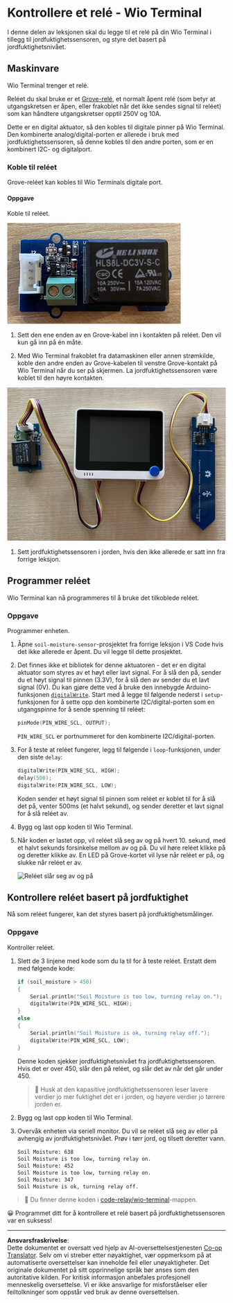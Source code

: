 <!--
CO_OP_TRANSLATOR_METADATA:
{
  "original_hash": "f3c5d8afa2ef6a0b425ef8ff20615cb4",
  "translation_date": "2025-08-27T22:58:28+00:00",
  "source_file": "2-farm/lessons/3-automated-plant-watering/wio-terminal-relay.md",
  "language_code": "no"
}
-->
# Kontrollere et relé - Wio Terminal

I denne delen av leksjonen skal du legge til et relé på din Wio Terminal i tillegg til jordfuktighetssensoren, og styre det basert på jordfuktighetsnivået.

## Maskinvare

Wio Terminal trenger et relé.

Reléet du skal bruke er et [Grove-relé](https://www.seeedstudio.com/Grove-Relay.html), et normalt åpent relé (som betyr at utgangskretsen er åpen, eller frakoblet når det ikke sendes signal til reléet) som kan håndtere utgangskretser opptil 250V og 10A.

Dette er en digital aktuator, så den kobles til digitale pinner på Wio Terminal. Den kombinerte analog/digital-porten er allerede i bruk med jordfuktighetssensoren, så denne kobles til den andre porten, som er en kombinert I2C- og digitalport.

### Koble til reléet

Grove-reléet kan kobles til Wio Terminals digitale port.

#### Oppgave

Koble til reléet.

![Et Grove-relé](../../../../../translated_images/grove-relay.d426958ca210fbd0fb7983d7edc069d46c73a8b0a099d94797bd756f7b6bb6be.no.png)

1. Sett den ene enden av en Grove-kabel inn i kontakten på reléet. Den vil kun gå inn på én måte.

1. Med Wio Terminal frakoblet fra datamaskinen eller annen strømkilde, koble den andre enden av Grove-kabelen til venstre Grove-kontakt på Wio Terminal når du ser på skjermen. La jordfuktighetssensoren være koblet til den høyre kontakten.

![Grove-reléet koblet til venstre kontakt, og jordfuktighetssensoren koblet til høyre kontakt](../../../../../translated_images/wio-relay-and-soil-moisture-sensor.ed722202d42babe0be5f4518cf13e8c2c81e8df21d37839266cbdb60cf30172d.no.png)

1. Sett jordfuktighetssensoren i jorden, hvis den ikke allerede er satt inn fra forrige leksjon.

## Programmer reléet

Wio Terminal kan nå programmeres til å bruke det tilkoblede reléet.

### Oppgave

Programmer enheten.

1. Åpne `soil-moisture-sensor`-prosjektet fra forrige leksjon i VS Code hvis det ikke allerede er åpent. Du vil legge til dette prosjektet.

2. Det finnes ikke et bibliotek for denne aktuatoren - det er en digital aktuator som styres av et høyt eller lavt signal. For å slå den på, sender du et høyt signal til pinnen (3.3V), for å slå den av sender du et lavt signal (0V). Du kan gjøre dette ved å bruke den innebygde Arduino-funksjonen [`digitalWrite`](https://www.arduino.cc/reference/en/language/functions/digital-io/digitalwrite/). Start med å legge til følgende nederst i `setup`-funksjonen for å sette opp den kombinerte I2C/digital-porten som en utgangspinne for å sende spenning til reléet:

    ```cpp
    pinMode(PIN_WIRE_SCL, OUTPUT);
    ```

    `PIN_WIRE_SCL` er portnummeret for den kombinerte I2C/digital-porten.

1. For å teste at reléet fungerer, legg til følgende i `loop`-funksjonen, under den siste `delay`:

    ```cpp
    digitalWrite(PIN_WIRE_SCL, HIGH);
    delay(500);
    digitalWrite(PIN_WIRE_SCL, LOW);
    ```

    Koden sender et høyt signal til pinnen som reléet er koblet til for å slå det på, venter 500ms (et halvt sekund), og sender deretter et lavt signal for å slå reléet av.

1. Bygg og last opp koden til Wio Terminal.

1. Når koden er lastet opp, vil reléet slå seg av og på hvert 10. sekund, med et halvt sekunds forsinkelse mellom av og på. Du vil høre reléet klikke på og deretter klikke av. En LED på Grove-kortet vil lyse når reléet er på, og slukke når reléet er av.

    ![Reléet slår seg av og på](../../../../../images/relay-turn-on-off.gif)

## Kontrollere reléet basert på jordfuktighet

Nå som reléet fungerer, kan det styres basert på jordfuktighetsmålinger.

### Oppgave

Kontroller reléet.

1. Slett de 3 linjene med kode som du la til for å teste reléet. Erstatt dem med følgende kode:

    ```cpp
    if (soil_moisture > 450)
    {
        Serial.println("Soil Moisture is too low, turning relay on.");
        digitalWrite(PIN_WIRE_SCL, HIGH);
    }
    else
    {
        Serial.println("Soil Moisture is ok, turning relay off.");
        digitalWrite(PIN_WIRE_SCL, LOW);
    }
    ```

    Denne koden sjekker jordfuktighetsnivået fra jordfuktighetssensoren. Hvis det er over 450, slår den på reléet, og slår det av når det går under 450.

    > 💁 Husk at den kapasitive jordfuktighetssensoren leser lavere verdier jo mer fuktighet det er i jorden, og høyere verdier jo tørrere jorden er.

1. Bygg og last opp koden til Wio Terminal.

1. Overvåk enheten via seriell monitor. Du vil se reléet slå seg av eller på avhengig av jordfuktighetsnivået. Prøv i tørr jord, og tilsett deretter vann.

    ```output
    Soil Moisture: 638
    Soil Moisture is too low, turning relay on.
    Soil Moisture: 452
    Soil Moisture is too low, turning relay on.
    Soil Moisture: 347
    Soil Moisture is ok, turning relay off.
    ```

> 💁 Du finner denne koden i [code-relay/wio-terminal](../../../../../2-farm/lessons/3-automated-plant-watering/code-relay/wio-terminal)-mappen.

😀 Programmet ditt for å kontrollere et relé basert på jordfuktighetssensoren var en suksess!

---

**Ansvarsfraskrivelse**:  
Dette dokumentet er oversatt ved hjelp av AI-oversettelsestjenesten [Co-op Translator](https://github.com/Azure/co-op-translator). Selv om vi streber etter nøyaktighet, vær oppmerksom på at automatiserte oversettelser kan inneholde feil eller unøyaktigheter. Det originale dokumentet på sitt opprinnelige språk bør anses som den autoritative kilden. For kritisk informasjon anbefales profesjonell menneskelig oversettelse. Vi er ikke ansvarlige for misforståelser eller feiltolkninger som oppstår ved bruk av denne oversettelsen.